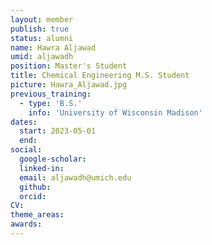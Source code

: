 ```yaml
---
layout: member
publish: true
status: alumni
name: Hawra Aljawad
umid: aljawadh
position: Master's Student
title: Chemical Engineering M.S. Student 
picture: Hawra_Aljawad.jpg
previous_training:
  - type: 'B.S.'
    info: 'University of Wisconsin Madison'
dates:
  start: 2023-05-01
  end: 
social: 
  google-scholar: 
  linked-in: 
  email: aljawadh@umich.edu
  github:
  orcid:
CV: 
theme_areas:
awards:
---
```


